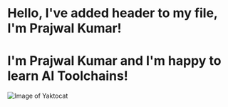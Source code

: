 # Hello, I've added header to my file, I'm Prajwal Kumar!
# I'm Prajwal Kumar and I'm happy to learn AI Toolchains!

![Image of Yaktocat](https://octodex.github.com/images/yaktocat.png)
